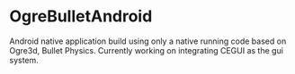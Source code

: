 OgreBulletAndroid
=================

Android native application build using only a native running code based on Ogre3d, Bullet Physics. Currently working on integrating CEGUI as the gui system.

